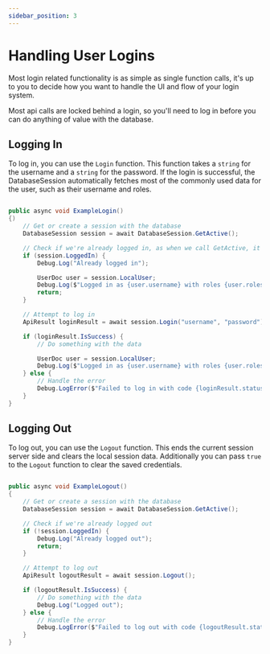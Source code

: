 ```yaml
---
sidebar_position: 3
---
```


# Handling User Logins

Most login related functionality is as simple as single function calls, it's up to you to decide how you want to handle the UI and flow of your login system.

Most api calls are locked behind a login, so you'll need to log in before you can do anything of value with the database.

## Logging In

To log in, you can use the `Login` function. This function takes a `string` for the username and a `string` for the password. If the login is successful, the DatabaseSession automatically fetches most of the commonly used data for the user, such as their username and roles.

```csharp

public async void ExampleLogin()
{)
    // Get or create a session with the database
    DatabaseSession session = await DatabaseSession.GetActive();

    // Check if we're already logged in, as when we call GetActive, it will attempt to log in with the saved credentials
    if (session.LoggedIn) {
        Debug.Log("Already logged in");

        UserDoc user = session.LocalUser;
        Debug.Log($"Logged in as {user.username} with roles {user.roles}");
        return;
    }

    // Attempt to log in
    ApiResult loginResult = await session.Login("username", "password");

    if (loginResult.IsSuccess) {
        // Do something with the data

        UserDoc user = session.LocalUser;
        Debug.Log($"Logged in as {user.username} with roles {user.roles}");
    } else {
        // Handle the error
        Debug.LogError($"Failed to log in with code {loginResult.status} and message: {loginResult.error_message}");
    }
}

```

## Logging Out

To log out, you can use the `Logout` function. This ends the current session server side and clears the local session data. Additionally you can pass `true` to the `Logout` function to clear the saved credentials.
```csharp

public async void ExampleLogout()
{
    // Get or create a session with the database
    DatabaseSession session = await DatabaseSession.GetActive();

    // Check if we're already logged out
    if (!session.LoggedIn) {
        Debug.Log("Already logged out");
        return;
    }

    // Attempt to log out
    ApiResult logoutResult = await session.Logout();

    if (logoutResult.IsSuccess) {
        // Do something with the data
        Debug.Log("Logged out");
    } else {
        // Handle the error
        Debug.LogError($"Failed to log out with code {logoutResult.status} and message: {logoutResult.error_message}");
    }
}   

```